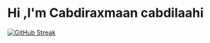 # Hi ,I'm Cabdiraxmaan cabdilaahi

[![GitHub Streak](http://github-readme-streak-stats.herokuapp.com?user=xikam01&theme=dark&background=000000)](https://git.io/streak-stats)


